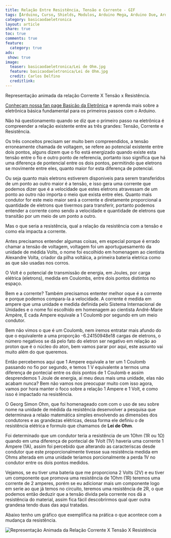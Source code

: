 ```yaml
---
title: Relação Entre Resistência, Tensão e Corrente - GIF 
tags: [Arduino, Curso, Shields, Modulos, Arduino Mega, Arduino Due, Arduino Uno, Lógica, Programação, FIFO, Algoritimos, Estrutura de Dados, Assembly, AVR, ATMega, ATTiny, ARM, Resistência, Tensão, Corrente, GIF, Calculos, Lei de Ohm, Ohm, Medição]
category: basicaodaeletronica
layout: article
share: true
toc: true
comments: true
feature:
  category: true
ads: 
 show: true
image:
  teaser: basicaodaeletronica/Lei de Ohm.jpg
  feature: basicaodaeletronica/Lei de Ohm.jpg
  credit: Carlos Delfino 
  creditlink: 
---
```

Representação animada da relação Corrente X Tensão x Resistência.

<!--more-->

[Conheçam nossa fan page Basicão da Eletrônica](http://facebook.com/BasicaoDaEletronica) e aprenda mais sobre a eletrônica básica fundamental para os primeiros passos com o Arduino.

Não há questionamento quando se diz que o primeiro passo na eletrônica é compreender a relação existente entre as três grandes: Tensão, Corrente e Resistência.

Os três conceitos precisam ser muito bem compreendidos, a tensão erroneamente chamada de voltagem, se refere ao potencial existente entre dois pontos, alguns dizem que o fio está energizado quando existe esta tensão entre o fio e outro ponto de referencia, portanto isso significa que há uma diferença de pontencial entre os dois pontos, permitindo que eletrons se movimente entre eles, quanto maior for esta diferença de potencial.

Ou seja quanto mais eletrons estiverem disponiveis para serem transferidos de um ponto ao outro maior é a tensão, e isso gera uma corrente que podemos dizer que é a velocidade que estes eletrons atravessam de um ponto ao outro não importa o meio que exista entre eles. Quanto mais condutor for este meio maior será a corrente e diretamente proporcional a quantidade de eletrons que tivermos para transferir, portanto podemos entender a corrente como sendo a velocidade e quantidade de eletrons que transitão por um meio de um ponto a outro.

Mas o que seria a resistência, qual a relação da resistência com a tensão e como ela impacta a corrente.

Antes precisamos entender algumas coisas, em especial  porque é errado chamar a tensão de voltagem, voltagem foi um aportuguesamento da unidade de médida Volts, o nome foi escolhido em homenagem ao cientista Alexandre Volta, criador da pilha voltáica, a primeira bateria eletrica como as que são usadas nos corros.

O Volt é o potencial de transmissão de energia, em Joules, por carga elétrica (eletrons), medida em Coulombs, entre dois pontos distintos no espaço.

Bem e a corrente? Também precisamos ententer melhor oque é a corrente e porque podemos compara-la a velocidade. A corrente é medida em ampere que uma unidade e medida definida pelo Sistema Internacional de Unidades e o nome foi escolhido em homenagem ao cientista  André-Marie Ampère, E cada Ampere equivale a 1 Coulomb por segundo em um meio condutor.

Bem não vimos o que é um Coulomb, nem iremos entratar mais afundo do que o equivalente a uma proporção -6.24150948e18 cargas de eletrons, o número negativos se dá pelo fato do eletron ser negativo em relação ao proton que é o núcleo do aton, bem vamos parar por aqui, este assunto vai muito além do que queremos.

Então percebemos aqui que 1 Ampere equivale a ter um 1 Coulomb passando no fio por segundo, e temos 1 V equivalente a termos uma diferença de pontecial entre os dois pontos de 1 Coulomb e assim desprendemos 1 Joule de energia, ai meu deus mais uma unidade, elas não acabam nunca? Bem não vamos nos preocupar muito com isso agora, vamos por hora manter o foco sobre a relação  1 Ampere e 1 Volt, e como isso é impactado na resistência.

O Georg Simon Ohm, que foi homenageado com com o uso de seu sobre nome na unidade de médida da resistência desenvolver a pesquisa que determinava a relaão matemática simples envolvendo as dimensões dos condutores e as grandezas elétricas, dessa forma ele definiu o de resistência elétrica e formulo que chamamos de **Lei de Ohm**.

Foi determinado que um condutor teria a resistência de um 1Ohm (1R ou 1&#8486;) quando em uma diferença de pontecial de 1Volt (1V) haveria uma corrente 1 Ampere (1A), assim foi percebido que alterando as caracteriscas desde condutor que este proporcionalmente tivesse sua resistência medida em Ohms alterada em uma unidade teriamos porcionalmente a perda 1V no condutor entre os dois pontos medidos.

Vejamos, se eu tiver uma bateria que me proporciona 2 Volts (2V) e eu tiver um componente que promova uma resistência de 1Ohm (1R) teremos uma corrente de 2 amperes, porém se eu adicionar mais um componente logo em serie ao que já temos no circuito, teremos uma resistência de 2R, o que podemos então deduzir que a tensão divida pela corrente nos dá a resistência do material, assim fica fácil descobrirmos qual quer outra grandesa tendo duas das aqui tratadas.

Abaixo tenho um gráfico que exemplifica na prática o que acontece com a mudança da resistência.
 
![Representação Animada da Relação Corrente X Tensão X Resistência]({{site.baseurl}}/{{site.images.baseurl}}/basicaodaeletronica/gifs/resistencia_tensao_corrente.gif)